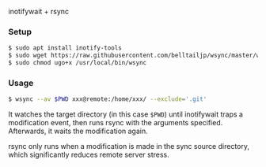 inotifywait + rsync

### Setup

```bash
$ sudo apt install inotify-tools
$ sudo wget https://raw.githubusercontent.com/belltailjp/wsync/master/wsync -O /usr/local/bin/wsync
$ sudo chmod ugo+x /usr/local/bin/wsync
```

### Usage

```bash
$ wsync --av $PWD xxx@remote:/home/xxx/ --exclude='.git'
```

It watches the target directory (in this case `$PWD`) until inotifywait traps a modification event,
then runs rsync with the arguments specified.
Afterwards, it waits the modification again.

rsync only runs when a modification is made in the sync source directory,
which significantly reduces remote server stress.

